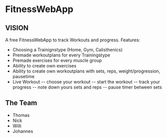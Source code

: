 # FitnessWebApp

## VISION
A free FitnessWebApp to track Workouts and progress. 
Features:
 - Choosing a Trainignstype (Home, Gym, Calisthenics)
 - Premade workoutplans for every Trainingstype
 - Premade exercises for every muscle group
 - Ability to create own exercises
 - Ability to create own workoutplans with sets, reps, weight/progression, pausetime
 - Live Workout
 -- choose your workout
 -- start the workout
 -- track your progress
 -- note down yours sets and reps
 -- pause timer between sets
 
 ## The Team
 - Thomas
 - Nick
 - Willi
 - Johannes
